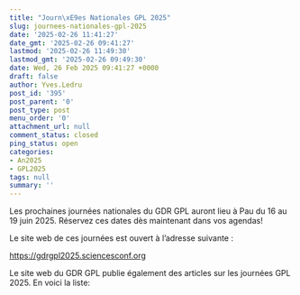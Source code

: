 ```yaml
---
title: "Journ\xE9es Nationales GPL 2025"
slug: journees-nationales-gpl-2025
date: '2025-02-26 11:41:27'
date_gmt: '2025-02-26 09:41:27'
lastmod: '2025-02-26 11:49:30'
lastmod_gmt: '2025-02-26 09:49:30'
date: Wed, 26 Feb 2025 09:41:27 +0000
draft: false
author: Yves.Ledru
post_id: '395'
post_parent: '0'
post_type: post
menu_order: '0'
attachment_url: null
comment_status: closed
ping_status: open
categories:
- An2025
- GPL2025
tags: null
summary: ''
---
```


Les prochaines journées nationales du GDR GPL auront lieu à Pau du 16 au 19 juin 2025. Réservez ces dates dès maintenant dans vos agendas!

Le site web de ces journées est ouvert à l’adresse suivante :

<https://gdrgpl2025.sciencesconf.org>

Le site web du GDR GPL publie également des articles sur les journées GPL 2025. En voici la liste:
